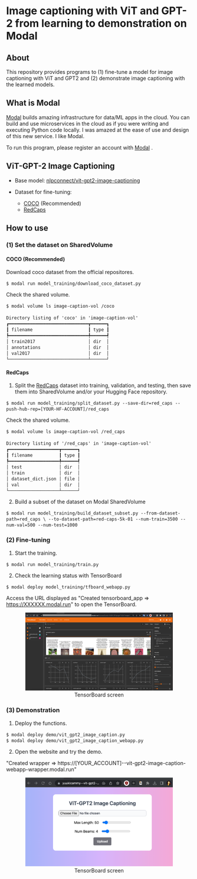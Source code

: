 # Image captioning with ViT and GPT-2 from learning to demonstration on Modal

## About
This repository provides programs to (1) fine-tune a model for image captioning with ViT and GPT2 and (2) demonstrate  image captioning with the learned models.

## What is Modal
[Modal](https://modal.com/ ) builds amazing infrastructure for data/ML apps in the cloud.
You can build and use microservices in the cloud as if you were writing and executing Python code locally.
I was amazed at the ease of use and design of this new service. I like Modal. 

To run this program, please register an account with [Modal](https://modal.com/ ) .


## ViT-GPT-2 Image Captioning

- Base model: [nlpconnect/vit-gpt2-image-captioning](https://huggingface.co/nlpconnect/vit-gpt2-image-captioning )

- Dataset for fine-tuning: 
   - [COCO](https://cocodataset.org/#home ) (Recommended)
   - [RedCaps](https://huggingface.co/datasets/red_caps )

## How to use

### (1) Set the dataset on SharedVolume

#### COCO (Recommended)

Download coco dataset from the official repositores.
```shell
$ modal run model_training/download_coco_dataset.py
```   

Check the shared volume.
```shell
$ modal volume ls image-caption-vol /coco

Directory listing of 'coco' in 'image-caption-vol'
┏━━━━━━━━━━━━━━━━━━━━━━━━━━━━━━┳━━━━━━┓
┃ filename                     ┃ type ┃
┡━━━━━━━━━━━━━━━━━━━━━━━━━━━━━━╇━━━━━━┩
│ train2017                    │ dir  │
│ annotations                  │ dir  │
│ val2017                      │ dir  │
└──────────────────────────────┴──────┘
```

#### RedCaps
1. Split the [RedCaps](https://huggingface.co/datasets/red_caps ) dataset into training, validation, and testing, then save them into SharedVolume and/or your Hugging Face repository.   

```shell
$ modal run model_training/split_dataset.py --save-dir=red_caps --push-hub-rep=[YOUR-HF-ACCOUNT]/red_caps
```   
Check the shared volume.   
```shell
$ modal volume ls image-caption-vol /red_caps

Directory listing of '/red_caps' in 'image-caption-vol'
┏━━━━━━━━━━━━━━━━━━━┳━━━━━━┓
┃ filename          ┃ type ┃
┡━━━━━━━━━━━━━━━━━━━╇━━━━━━┩
│ test              │ dir  │
│ train             │ dir  │
│ dataset_dict.json │ file │
│ val               │ dir  │
└───────────────────┴──────┘
```

2. Build a subset of the dataset on Modal SharedVolume

```shell
$ modal run model_training/build_dataset_subset.py --from-dataset-path=red_caps \ --to-dataset-path=red-caps-5k-01 --num-train=3500 --num-val=500 --num-test=1000
```   

### (2) Fine-tuning

1. Start the training.
```shell
$ modal run model_training/train.py 
```

2. Check the learning status with TensorBoard
```shell
$ modal deploy model_training/tfboard_webapp.py 
```
Access the URL displayed as "Created tensorboard_app => https://XXXXXX.modal.run" to open the TensorBoard.
<p align="center">
<img src="./img/tfboard_screen.png" alt= “tensorboard-screen” width="400"></br>
TensorBoard screen
</p>

### (3) Demonstration

1. Deploy the functions.
```shell
$ modal deploy demo/vit_gpt2_image_caption.py
$ modal deploy demo/vit_gpt2_image_caption_webapp.py 
```

2. Open the website and try the demo.

"Created wrapper => https://[YOUR_ACCOUNT]--vit-gpt2-image-caption-webapp-wrapper.modal.run"

<p align="center">
<img src="./img/demo_screen.png" alt= “tensorboard-screen” width="400"></br>
TensorBoard screen
</p>



